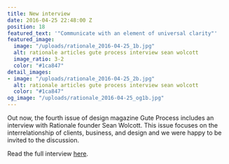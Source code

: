 ```yaml
---
title: New interview
date: 2016-04-25 22:48:00 Z
position: 18
featured_text: '"Communicate with an element of universal clarity"'
featured_image:
  image: "/uploads/rationale_2016-04-25_1b.jpg"
  alt: rationale articles gute process interview sean wolcott
  image_ratio: 3-2
  color: "#1ca847"
detail_images:
- image: "/uploads/rationale_2016-04-25_2b.jpg"
  alt: rationale articles gute process interview sean wolcott
  color: "#1ca847"
og_image: "/uploads/rationale_2016-04-25_og1b.jpg"
---
```


Out now, the fourth issue of design magazine Gute Process includes an interview with Rationale founder Sean Wolcott. This issue focuses on the interrelationship of clients, business, and design and we were happy to be invited to the discussion.

Read the full interview [here](http://www.guteprocess.com/issues/04/sean-wolcott).

